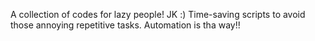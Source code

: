 A collection of codes for lazy people! JK :)
Time-saving scripts to avoid those annoying repetitive tasks. 
Automation is tha way!!
